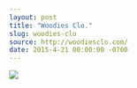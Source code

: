 ```yaml
---
layout: post
title: "Woodies Clo."
slug: woodies-clo
source: http://woodiesclo.com/
date: 2015-4-21 00:00:00 -0700
---
```


<img src="{{ site.url }}/assets/img/screenshots/woodies-clo.jpg">
